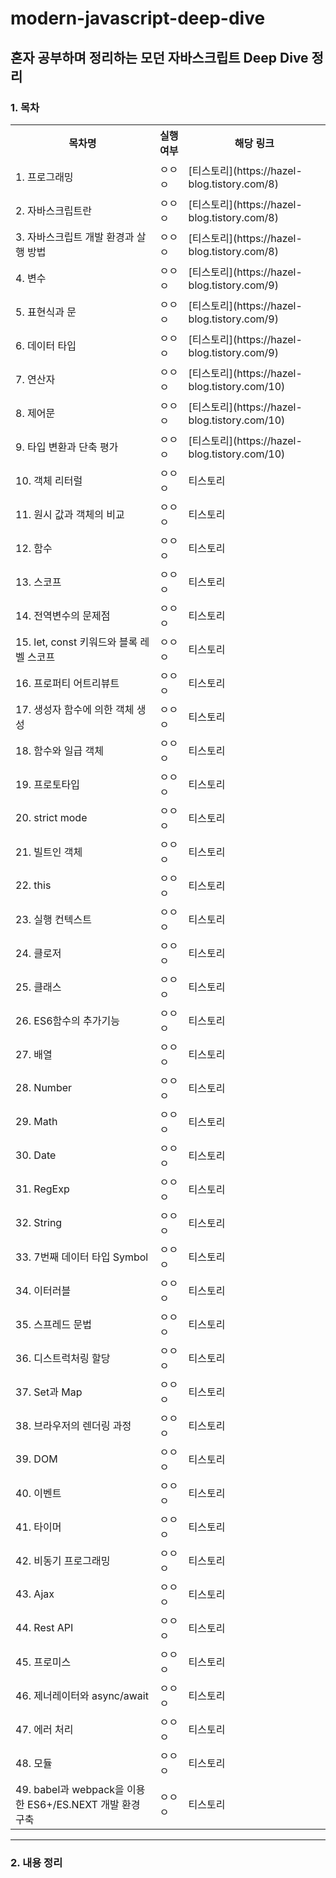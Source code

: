 # modern-javascript-deep-dive
## 혼자 공부하며 정리하는 모던 자바스크립트 Deep Dive 정리

<h3>
  1. 목차
</h3>
<table>
  <tr>
    <th>목차명</th>
    <th>실행 여부</th>
    <th>해당 링크</th>
  </tr>
  <tr>
    <td>1. 프로그래밍</td>
    <td>ㅇㅇㅇ</td>
    <td>[티스토리](https://hazel-blog.tistory.com/8)</td>
  </tr>
  <tr>
    <td>2. 자바스크립트란</td>
    <td>ㅇㅇㅇ</td>
    <td>[티스토리](https://hazel-blog.tistory.com/8)</td>
  </tr>
    <tr>
    <td>3. 자바스크립트 개발 환경과 살행 방법</td>
    <td>ㅇㅇㅇ</td>
    <td>[티스토리](https://hazel-blog.tistory.com/8)</td>
  </tr>
    <tr>
    <td>4. 변수</td>
    <td>ㅇㅇㅇ</td>
    <td>[티스토리](https://hazel-blog.tistory.com/9)</td>
  </tr>
    <tr>
    <td>5. 표현식과 문</td>
    <td>ㅇㅇㅇ</td>
    <td>[티스토리](https://hazel-blog.tistory.com/9)</td>
  </tr>
    <tr>
    <td>6. 데이터 타입</td>
    <td>ㅇㅇㅇ</td>
    <td>[티스토리](https://hazel-blog.tistory.com/9)</td>
  </tr>
    <tr>
    <td>7. 연산자</td>
    <td>ㅇㅇㅇ</td>
    <td>[티스토리](https://hazel-blog.tistory.com/10)</td>
  </tr>
    <tr>
    <td>8. 제어문</td>
    <td>ㅇㅇㅇ</td>
    <td>[티스토리](https://hazel-blog.tistory.com/10)</td>
  </tr>
    <tr>
    <td>9. 타입 변환과 단축 평가</td>
    <td>ㅇㅇㅇ</td>
    <td>[티스토리](https://hazel-blog.tistory.com/10)</td>
  </tr>
    <tr>
    <td>10. 객체 리터럴</td>
    <td>ㅇㅇㅇ</td>
    <td>티스토리</td>
  </tr>
    <tr>
    <td>11. 원시 값과 객체의 비교</td>
    <td>ㅇㅇㅇ</td>
    <td>티스토리</td>
  </tr>
    <tr>
    <td>12. 함수</td>
    <td>ㅇㅇㅇ</td>
    <td>티스토리</td>
  </tr>
    <tr>
    <td>13. 스코프</td>
    <td>ㅇㅇㅇ</td>
    <td>티스토리</td>
  </tr>
    <tr>
    <td>14. 전역변수의 문제점</td>
    <td>ㅇㅇㅇ</td>
    <td>티스토리</td>
  </tr>
    <tr>
    <td>15. let, const 키워드와 블록 레벨 스코프</td>
    <td>ㅇㅇㅇ</td>
    <td>티스토리</td>
  </tr>
    <tr>
    <td>16. 프로퍼티 어트리뷰트</td>
    <td>ㅇㅇㅇ</td>
    <td>티스토리</td>
  </tr>
    <tr>
    <td>17. 생성자 함수에 의한 객체 생성</td>
    <td>ㅇㅇㅇ</td>
    <td>티스토리</td>
  </tr>
    <tr>
    <td>18. 함수와 일급 객체</td>
    <td>ㅇㅇㅇ</td>
    <td>티스토리</td>
  </tr>
    <tr>
    <td>19. 프로토타입</td>
    <td>ㅇㅇㅇ</td>
    <td>티스토리</td>
  </tr>
    <tr>
    <td>20. strict mode</td>
    <td>ㅇㅇㅇ</td>
    <td>티스토리</td>
  </tr>
    <tr>
    <td>21. 빌트인 객체</td>
    <td>ㅇㅇㅇ</td>
    <td>티스토리</td>
  </tr>
    <tr>
    <td>22. this</td>
    <td>ㅇㅇㅇ</td>
    <td>티스토리</td>
  </tr>
    <tr>
    <td>23. 실행 컨텍스트</td>
    <td>ㅇㅇㅇ</td>
    <td>티스토리</td>
  </tr>
    <tr>
    <td>24. 클로저</td>
    <td>ㅇㅇㅇ</td>
    <td>티스토리</td>
  </tr>
    <tr>
    <td>25. 클래스</td>
    <td>ㅇㅇㅇ</td>
    <td>티스토리</td>
  </tr>
    <tr>
    <td>26. ES6함수의 추가기능</td>
    <td>ㅇㅇㅇ</td>
    <td>티스토리</td>
  </tr>
    <tr>
    <td>27. 배열</td>
    <td>ㅇㅇㅇ</td>
    <td>티스토리</td>
  </tr>
    <tr>
    <td>28. Number</td>
    <td>ㅇㅇㅇ</td>
    <td>티스토리</td>
  </tr>
    <tr>
    <td>29. Math</td>
    <td>ㅇㅇㅇ</td>
    <td>티스토리</td>
  </tr>
    <tr>
    <td>30. Date</td>
    <td>ㅇㅇㅇ</td>
    <td>티스토리</td>
  </tr>
    <tr>
    <td>31. RegExp</td>
    <td>ㅇㅇㅇ</td>
    <td>티스토리</td>
  </tr>
    <tr>
    <td>32. String</td>
    <td>ㅇㅇㅇ</td>
    <td>티스토리</td>
  </tr>
    <tr>
    <td>33. 7번째 데이터 타입 Symbol</td>
    <td>ㅇㅇㅇ</td>
    <td>티스토리</td>
  </tr>
    <tr>
    <td>34. 이터러블</td>
    <td>ㅇㅇㅇ</td>
    <td>티스토리</td>
  </tr>
    <tr>
    <td>35. 스프레드 문법</td>
    <td>ㅇㅇㅇ</td>
    <td>티스토리</td>
  </tr>
    <tr>
    <td>36. 디스트럭처링 할당</td>
    <td>ㅇㅇㅇ</td>
    <td>티스토리</td>
  </tr>
    <tr>
    <td>37. Set과 Map</td>
    <td>ㅇㅇㅇ</td>
    <td>티스토리</td>
  </tr>
    <tr>
    <td>38. 브라우저의 렌더링 과정</td>
    <td>ㅇㅇㅇ</td>
    <td>티스토리</td>
  </tr>
    <tr>
    <td>39. DOM</td>
    <td>ㅇㅇㅇ</td>
    <td>티스토리</td>
  </tr>
    <tr>
    <td>40. 이벤트</td>
    <td>ㅇㅇㅇ</td>
    <td>티스토리</td>
  </tr>
    <tr>
    <td>41. 타이머</td>
    <td>ㅇㅇㅇ</td>
    <td>티스토리</td>
  </tr>
    <tr>
    <td>42. 비동기 프로그래밍</td>
    <td>ㅇㅇㅇ</td>
    <td>티스토리</td>
  </tr>
    <tr>
    <td>43. Ajax</td>
    <td>ㅇㅇㅇ</td>
    <td>티스토리</td>
  </tr>
    <tr>
    <td>44. Rest API</td>
    <td>ㅇㅇㅇ</td>
    <td>티스토리</td>
  </tr>
    <tr>
    <td>45. 프로미스</td>
    <td>ㅇㅇㅇ</td>
    <td>티스토리</td>
  </tr>
      <tr>
    <td>46. 제너레이터와 async/await</td>
    <td>ㅇㅇㅇ</td>
    <td>티스토리</td>
  </tr>
    <tr>
    <td>47. 에러 처리</td>
    <td>ㅇㅇㅇ</td>
    <td>티스토리</td>
  </tr>
    <tr>
    <td>48. 모듈</td>
    <td>ㅇㅇㅇ</td>
    <td>티스토리</td>
  </tr>
      <tr>
    <td>49. babel과 webpack을 이용한 ES6+/ES.NEXT 개발 환경 구축</td>
    <td>ㅇㅇㅇ</td>
    <td>티스토리</td>
  </tr>
</table>

<hr>
<h3>
  2. 내용 정리
</h3>


